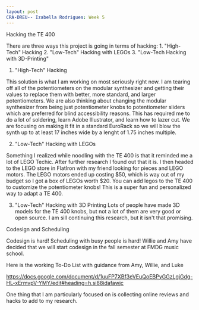```yaml
---
layout: post
CRA-DREU-- Izabella Rodrigues: Week 5 
---
```


Hacking the TE 400

There are three ways this project is going in terms of hacking: 1. "High-Tech" Hacking 2. "Low-Tech" Hacking with LEGOs 3. "Low-Tech Hacking with 3D-Printing"

1. "High-Tech" Hacking

This solution is what I am working on most seriously right now. I am tearing off all of the potentiometers on the modular synthesizer and getting their values to replace them with better, more standard, and larger potentiometers. We are also thinking about changing the modular synthesizer from being just potentiometer knobs to potentiometer sliders which are preferred for blind accessibility reasons. This has required me to do a lot of soldering, learn Adobe Illustrator, and learn how to lazer cut. We are focusing on making it fit in a standard EuroRack so we will blow the synth up to at least 17 inches wide by a lenght of 1.75 inches multiple. 

2. "Low-Tech" Hacking with LEGOs 

Something I realized while noodling with the TE 400 is that it reminded me a lot of LEGO Techic. After further research I found out that it is. I then headed to the LEGO store in FlatIron with my friend looking for pieces and LEGO motors. The LEGO motors ended up costing $50, which is way out of my budget so I got a box of LEGOs worth $20. You can add legos to the TE 400 to customize the potentiometer knobs! This is a super fun and personalized way to adapt a TE 400. 

3. "Low-Tech" Hacking with 3D Printing 
Lots of people have made 3D models for the TE 400 knobs, but not a lot of them are very good or open source. I am sill continuing this research, but it isn't that promising. 

Codesign and Scheduling 

Codesign is hard! Scheduling with busy people is hard! Willie and Amy have decided that we will start codesign in the fall semester at FMDG music school. 

Here is the working To-Do List with guidance from Amy, Willie, and Luke 

https://docs.google.com/document/d/1uuFP7XBf3eVEuQoEBPyGGzLgjGdg-HL-xErmvpV-YMY/edit#heading=h.si88idafawjc

One thing that I am particularly focused on is collecting online reviews and hacks to add to my research. 

